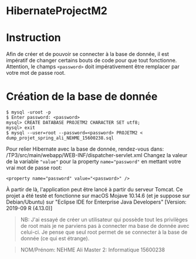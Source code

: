# HibernateProjectM2

# Instruction

Afin de créer et de pouvoir se connecter à la base de donnée, il est impératif de changer certains bouts de code pour que tout fonctionne. Attention, le champs `<password>` doit impérativement être remplacer par votre mot de passe root.

# Création de la base de donnée

```
$ mysql -uroot -p
$ Enter password: <password>
mysql> CREATE DATABASE PROJETM2 CHARACTER SET utf8;
mysql> exit
$ mysql --user=root --password=<password> PROJETM2 < dump_projet_spring_ali_NEHME_15600238.sql
```
Pour relier Hibernate avec la base de donnée, rendez-vous dans:
/TP3/src/main/webapp/WEB-INF/dispatcher-servlet.xml
Changez la valeur de la variable `"value"` pour la property `name="password"` en mettant votre vrai mot de passe root: 
```
<property name="password" value="<password>" />
```

À partir de là, l'application peut être lancé à partir du serveur Tomcat. Ce projet a été testé et fonctionne sur macOS Mojave 10.14.6 (et je suppose sur Debian/Ubuntu) sur "Eclipse IDE for Enterprise Java Developers" [Version: 2019-09 R (4.13.0)]

> NB: J'ai essayé de créer un utilisateur qui possède tout les privilèges de root 
> mais je ne parviens pas à connecter ma base de donnée avec celui-ci. 
> Je pense que seul root permet de se connecter à la base de donnée (ce qui est étrange).


> NOM/Prénom: NEHME Ali
> Master 2: Informatique
> 15600238
